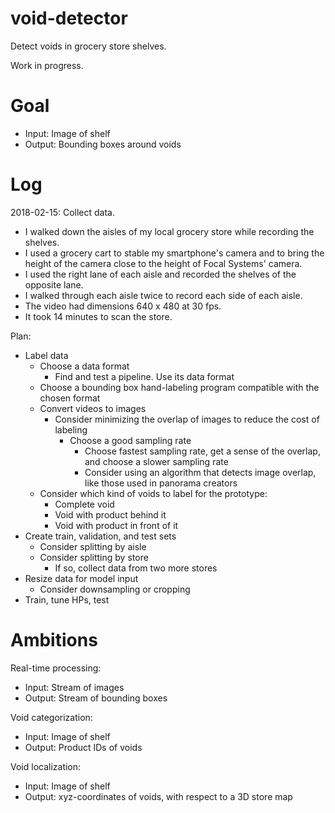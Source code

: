 # void-detector

Detect voids in grocery store shelves.

Work in progress.

# Goal

- Input: Image of shelf
- Output: Bounding boxes around voids

# Log

2018-02-15: Collect data.
- I walked down the aisles of my local grocery store while recording the shelves.
- I used a grocery cart to stable my smartphone's camera and to bring the height of the camera close to the height of Focal Systems' camera.
- I used the right lane of each aisle and recorded the shelves of the opposite lane.
- I walked through each aisle twice to record each side of each aisle.
- The video had dimensions 640 x 480 at 30 fps.
- It took 14 minutes to scan the store.

Plan:
- Label data
  - Choose a data format
    - Find and test a pipeline. Use its data format
  - Choose a bounding box hand-labeling program compatible with the chosen format
  - Convert videos to images
    - Consider minimizing the overlap of images to reduce the cost of labeling
      - Choose a good sampling rate
        - Choose fastest sampling rate, get a sense of the overlap, and choose a slower sampling rate
        - Consider using an algorithm that detects image overlap, like those used in panorama creators
  - Consider which kind of voids to label for the prototype:
    - Complete void
    - Void with product behind it
    - Void with product in front of it
- Create train, validation, and test sets
  - Consider splitting by aisle
  - Consider splitting by store
    - If so, collect data from two more stores
- Resize data for model input
  - Consider downsampling or cropping
- Train, tune HPs, test

# Ambitions

Real-time processing:
- Input: Stream of images
- Output: Stream of bounding boxes

Void categorization:
- Input: Image of shelf
- Output: Product IDs of voids

Void localization:
- Input: Image of shelf
- Output: xyz-coordinates of voids, with respect to a 3D store map

